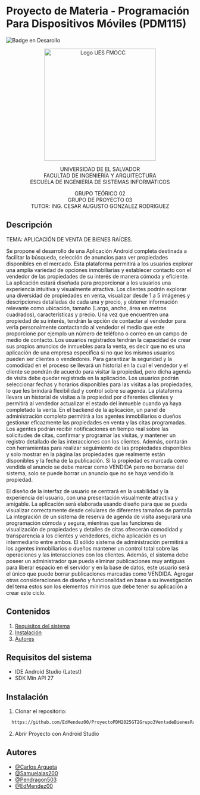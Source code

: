 # Proyecto de Materia - Programación Para Dispositivos Móviles (PDM115)
![Badge en Desarollo](https://img.shields.io/badge/Estado-En%20Desarollo-green)



<p align="center">
  <img src="https://upload.wikimedia.org/wikipedia/commons/f/fa/Escudo_de_la_Universidad_de_El_Salvador.svg" width="300" alt="Logo UES FMOCC">
</p>
<p align="center">
UNIVERSIDAD DE EL SALVADOR <br/>
FACULTAD DE INGENIERÍA Y ARQUITECTURA<br/>
ESCUELA DE INGENIERÍA DE SISTEMAS INFORMÁTICOS
</p>

<p align="center">
GRUPO TEÓRICO 02 <br/> 
GRUPO DE PROYECTO 03 <br/>
TUTOR: ING. CESAR AUGUSTO GONZALEZ RODRIGUEZ

</p>

## Descripción

TEMA: APLICACIÓN DE VENTA DE BIENES RAÍCES.

Se propone el desarrollo de una Aplicación Android completa destinada a facilitar la
búsqueda, selección de anuncios para ver propiedades disponibles en el mercado. Esta
plataforma permitirá a los usuarios explorar una amplia variedad de opciones
inmobiliarias y establecer contacto con el vendedor de las propiedades de su interés
de manera cómoda y eficiente.
La aplicación estará diseñada para proporcionar a los usuarios una experiencia
intuitiva y visualmente atractiva. Los clientes podrán explorar una diversidad de
propiedades en venta, visualizar desde 1 a 5 imágenes y descripciones detalladas de
cada una y precio, y obtener información relevante como ubicación, tamaño (Largo,
ancho, área en metros cuadrados), características y precio. Una vez que encuentren
una propiedad de su interés, tendrán la opción de contactar al vendedor para verla
personalmente contactando al vendedor el medio que este proporcione por ejemplo
un número de teléfono o correo en un campo de medio de contacto.
Los usuarios registrados tendrán la capacidad de crear sus propios anuncios de
inmuebles para la venta, es decir que no es una aplicación de una empresa especifica
si no que los mismos usuarios pueden ser clientes o vendedores.
Para garantizar la seguridad y la comodidad en el proceso se llevará un historial en la
cual el vendedor y el cliente se pondrán de acuerdo para visitar la propiedad, pero
dicha agenda de visita debe quedar registrada en la aplicación. Los usuarios podrán
seleccionar fechas y horarios disponibles para las visitas a las propiedades, lo que les
brindará flexibilidad y control sobre su agenda. La plataforma llevara un historial de
visitas a la propiedad por diferentes clientes y permitirá al vendedor actualizar el
estado del inmueble cuando ya haya completado la venta.
En el backend de la aplicación, un panel de administración completo permitirá a los
agentes inmobiliarios o dueños gestionar eficazmente las propiedades en venta y las
citas programadas. Los agentes podrán recibir notificaciones en tiempo real sobre las
solicitudes de citas, confirmar y programar las visitas, y mantener un registro
detallado de las interacciones con los clientes. Además, contarán con herramientas
para realizar seguimiento de las propiedades disponibles y solo mostrar en la página
las propiedades que realmente están disponibles y la fecha de la publicación. Si la
propiedad es marcada como vendida el anuncio se debe marcar como VENDIDA pero
no borrarse del sistema, solo se puede borrar un anuncio que no se haya vendido la
propiedad.

El diseño de la interfaz de usuario se centrará en la usabilidad y la experiencia del
usuario, con una presentación visualmente atractiva y amigable. La aplicación será
elaborada usando diseño para que se pueda visualizar correctamente desde celulares
de diferentes tamaños de pantalla
La integración de un sistema de reserva de agenda de visita asegurará una
programación cómoda y segura, mientras que las funciones de visualización de
propiedades y detalles de citas ofrecerán comodidad y transparencia a los clientes y
vendedores, dicha aplicación es un intermediario entre ambos.
El sólido sistema de administración permitirá a los agentes inmobiliarios o dueños
mantener un control total sobre las operaciones y las interacciones con los clientes.
Además, el sistema debe poseer un administrador que pueda eliminar publicaciones
muy antiguas para liberar espacio en el servidor y en la base de datos, este usuario
será el único que puede borrar publicaciones marcadas como VENDIDA.
Agregar otras consideraciones de diseño y funcionalidad en base a su investigación
del tema estos son los elementos mínimos que debe tener su aplicación a crear este
ciclo.

## Contenidos

1. [Requisitos del sistema](#requisitos-del-sistema)
2. [Instalación](#instalación)
3. [Autores](#autores)

## Requisitos del sistema

- IDE Android Studio (Latest)
- SDK Min API 27

## Instalación

1. Clonar el repositorio:

```bash
  https://github.com/EdMendez00/ProyectoPDM2025GT2Grupo3VentadeBienesRaces.git
```
2. Abrir Proyecto con Android Studio


## Autores

- [@Carlos Argueta](https://github.com/cargueta01)
- [@Samuelalas200](https://github.com/Samuelalas200)
- [@Pendragon503](https://github.com/Pendragon503)
- [@EdMendez00](https://github.com/EdMendez00)

